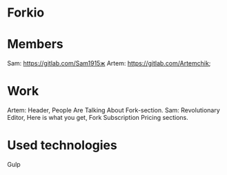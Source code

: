 # Forkio

# Members
Sam: https://gitlab.com/Sam1915ж
Artem: https://gitlab.com/Artemchik;

# Work
Artem: Header, People Are Talking About Fork-section.
Sam: Revolutionary Editor, Here is what you get, Fork Subscription Pricing sections.

# Used technologies
Gulp

